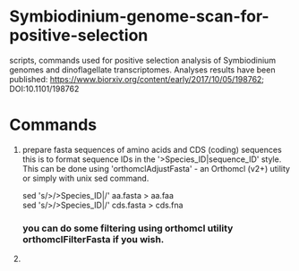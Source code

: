 # Symbiodinium-genome-scan-for-positive-selection
scripts, commands used for positive selection analysis of Symbiodinium genomes and dinoflagellate transcriptomes.
Analyses results have been published: https://www.biorxiv.org/content/early/2017/10/05/198762; DOI:10.1101/198762 


# Commands
1. prepare fasta sequences of amino acids and CDS (coding) sequences 
this is to format sequence IDs in the '>Species_ID|sequence_ID' style. This can be done using 'orthomclAdjustFasta' - an Orthomcl (v2+) utility or simply with unix sed command.

      sed 's/>/>Species_ID|/' aa.fasta > aa.faa  
      sed 's/>/>Species_ID|/' cds.fasta > cds.fna 
      ### you can do some filtering using orthomcl utility orthomclFilterFasta if you wish.

2. 

